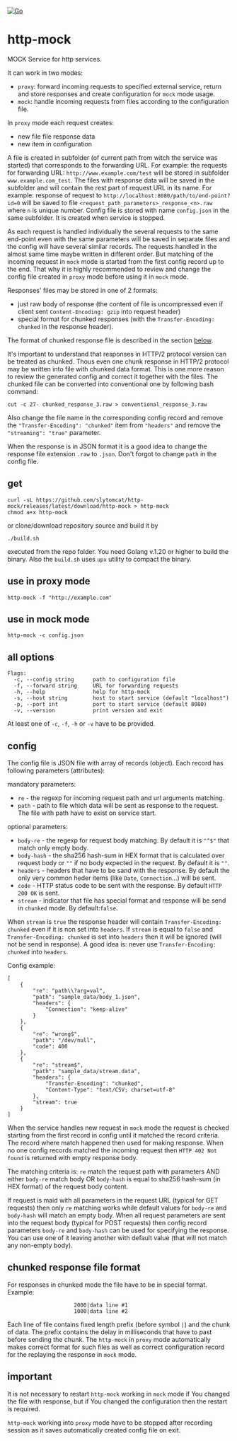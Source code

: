 [![Go](https://github.com/slytomcat/http-mock/actions/workflows/go.yml/badge.svg)](https://github.com/slytomcat/http-mock/actions/workflows/go.yml)
# http-mock
MOCK Service for http services.

It can work in two modes:

- `proxy`: forward incoming requests to specified external service, return and store responses and create configuration for `mock` mode usage.
- `mock`: handle incoming requests from files according to the configuration file.

In `proxy` mode each request creates:
- new file file response data
- new item in configuration

A file is created in subfolder (of current path from witch the service was started) that corresponds to the forwarding URL. For example: the requests for forwarding URL: `http://www.example.com/test` will be stored in subfolder `www.example.com_test`.
The files with response data will be saved in the subfolder and will contain the rest part of request URL in its name. For example: response of request to `http://localhost:8080/path/to/end-point?id=0` will be saved to file `<request_path_parameters>_response_<n>.raw` where `n` is unique number. Config file is stored with name `config.json` in the same subfolder. It is created when service is stopped.

As each request is handled individually the several requests to the same end-point even with the same parameters will be saved in separate files and the config will have several similar records. The requests handled in the almost same time maybe written in different order. But matching of the incoming request in `mock` mode is started from the first config record up to the end. That why it is highly recommended to review and change the config file created in `proxy` mode before using it in `mock` mode.    

Responses' files may be stored in one of 2 formats:
- just raw body of response (the content of file is uncompressed even if client sent `Content-Encoding: gzip` into request header)
- special format for chunked responses (with the `Transfer-Encoding: chunked` in the response header).

The format of chunked response file is described in the section [below](#chunked-response-file-format). 

It's important to understand that responses in HTTP/2 protocol version can be treated as chunked. Thous even one chunk response in HTTP/2 protocol may be written into file with chunked data format. This is one more reason to review the generated config and correct it together with the files. The chunked file can be converted into conventional one by following bash command:
```
cut -c 27- chunked_response_3.raw > conventional_response_3.raw
```
Also change the file name in the corresponding config record and remove the `"Transfer-Encoding": "chunked"` item from `"headers"` and remove the `"streaming": "true"` parameter.

When the response is in JSON format it is a good idea to change the response file extension `.raw` to `.json`. Don't forgot to change `path` in the config file.  

## get
```
curl -sL https://github.com/slytomcat/http-mock/releases/latest/download/http-mock > http-mock
chmod a+x http-mock
```
or clone/download repository source and build it by
```
./build.sh
```
executed from the repo folder. You need Golang v.1.20 or higher to build the binary. Also the `build.sh` uses `upx` utility to compact the binary. 

## use in proxy mode

```
http-mock -f "http://example.com" 
```

## use in mock mode

```
http-mock -c config.json
```

## all options

```
Flags:
  -c, --config string      path to configuration file
  -f, --forward string     URL for forwarding requests
  -h, --help               help for http-mock
  -s, --host string        host to start service (default "localhost")
  -p, --port int           port to start service (default 8080)
  -v, --version            print version and exit
```
At least one of `-c`, `-f`, `-h` or `-v` have to be provided.

## config

The config file is JSON file with array of records (object). Each record has following parameters (attributes):

mandatory parameters:
- `re` - the regexp for incoming request path and url arguments matching.
- `path` - path to file which data will be sent as response to the request. The file with path have to exist on service start.

optional parameters:
- `body-re` - the regexp for request body matching. By default it is `"^$"` that match only empty body.
- `body-hash` - the sha256 hash-sum in HEX format that is calculated over request body or `""` if no body expected in the request. By default it is `""`.
- `headers` - headers that have to be sand with the response. By default the only very common heder items (like `Date`, `Connection`...) will be sent.
- `code` - HTTP status code to be sent with the response. By default `HTTP 200 OK` is sent.
- `stream` - indicator that file has special format and response will be send in `chunked` mode. By default:`false`.

When `stream` is `true` the response header will contain `Transfer-Encoding: chunked` even if it is non set into `headers`. 
If `stream` is equal to `false` and `Transfer-Encoding: chunked` is set into `headers` then it will be ignored (will not be send in response). A good idea is: never use `Transfer-Encoding: chunked` into `headers`.

Config example:
```
[
    {
        "re": "path\\?arg=val",
        "path": "sample_data/body_1.json",
        "headers": {
            "Connection": "keep-alive"
        }
    },
    {
        "re": "wrong$",
        "path": "/dev/null",
        "code": 400
    },
    {
        "re": "stream$",
        "path": "sample_data/stream.data",
        "headers": {
            "Transfer-Encoding": "chunked",
            "Content-Type": "text/CSV; charset=utf-8"
        },
        "stream": true
    }
]
```
When the service handles new request in `mock` mode the request is checked starting from the first record in config until it matched the record criteria. The record where match happened then used for making response. When no one config records matched the incoming request then `HTTP 402 Not found` is returned with empty response body. 

The matching criteria is: `re` match the request path with parameters AND either `body-re` match body OR `body-hash` is equal to sha256 hash-sum (in HEX format) of the request body content.

If request is maid with all parameters in the request URL (typical for GET requests) then only `re` matching works while default values for `body-re` and `body-hash` will match an empty body.
When all request parameters are sent into the request body (typical for POST requests) then config record parameters `body-re` and `body-hash` can be used for specifying the response. You can use one of it leaving another with default value (that will not match any non-empty body).

## chunked response file format
For responses in chunked mode the file have to be in special format. Example:
```
                     2000|data line #1
                     1000|data line #2
```
Each line of file contains fixed length prefix (before symbol `|`) and the chunk of data.
The prefix contains the delay in milliseconds that have to past before sending the chunk.
The `http-mock` in `proxy` mode automatically makes correct format for such files as well as correct configuration record for the replaying the response in `mock` mode.

## important
It is not necessary to restart `http-mock` working in `mock` mode if You changed the file with response, but if You changed the configuration then the restart is required.

`http-mock` working into `proxy` mode have to be stopped after recording session as it saves automatically created config file on exit.
  